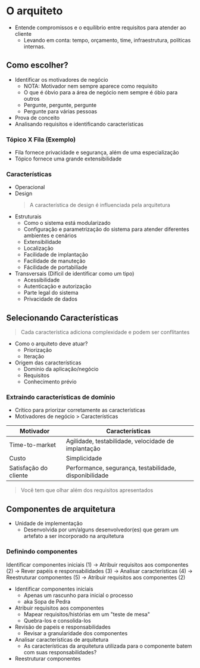 # O arquiteto

- Entende compromissos e o equílibrio entre requisitos para atender ao cliente
    - Levando em conta: tempo, orçamento, time, infraestrutura, políticas internas.

## Como escolher?

- Identificar os motivadores de negócio
    - NOTA: Motivador nem sempre aparece como requisito
    - O que é óbvio para a área de negócio nem sempre é óbio para outros
    - Pergunte, pergunte, pergunte
    - Pergunte para várias pessoas
- Prova de conceito
- Analisando requisitos e identificando características

### Tópico X Fila (Exemplo)

- Fila fornece privacidade e segurança, além de uma especialização
- Tópico fornece uma grande extensibilidade


### Características

- Operacional
- Design
    > A característica de design é influenciada pela arquitetura
- Estruturais
    - Como o sistema está modularizado
    - Configuração e parametrização do sistema para atender diferentes ambientes e cenários
    - Extensibilidade
    - Localização
    - Facilidade de implantação
    - Facilidade de manuteção
    - Fácilidade de portabiliade
- Transversais (Difícil de identificar como um tipo)
    - Acessibilidade
    - Autenticação e autorização
    - Parte legal do sistema
    - Privacidade de dados


## Selecionando Características

> Cada característica adiciona complexidade e podem ser conflitantes

- Como o arquiteto deve atuar?
    - Priorização
    - Iteração
- Origem das características
    - Domínio da aplicação/negócio
    - Requisitos
    - Conhecimento prévio

### Extraindo características de domínio

- Crítico para priorizar corretamente as características
- Motivadores de negócio > Características

| Motivador | Características   |
| -------- | -------------------|
| Time-to-market | Agilidade, testabilidade, velocidade de implantação |
| Custo        | Simplicidade |
| Satisfação do cliente| Performance, segurança, testabilidade, disponibilidade | 

> Você tem que olhar além dos requisitos apresentados


## Componentes de arquitetura

- Unidade de implementação
    - Desenvolvida por um/alguns desenvolvedor(es) que geram um artefato a ser incorporado na arquitetura

### Definindo componentes

Identificar componentes iniciais (1) -> Atribuir requisitos aos componentes (2) -> Rever papéis e responsabilidades (3) -> Analisar características (4) -> Reestruturar componentes (5) -> Atribuir requisitos aos componentes (2)

- Identificar componentes iniciais
    - Apenas um rascunho para inicial o processo
    - aka Sopa de Pedra
- Atribuir requisitos aos componentes
    - Mapear requisitos/histórias em um "teste de mesa"
    - Quebra-los e consolida-los
- Revisão de papeis e responsabilidades
    - Revisar a granularidade dos componentes
- Analisar características de arquitetura
    - As características da arquitetura utilizada para o componente batem com suas responsabilidades?
- Reestruturar componentes

